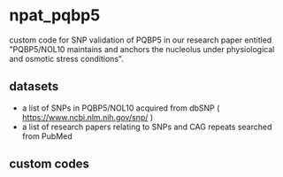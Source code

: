 # npat_pqbp5
custom code for SNP validation of PQBP5 in our research paper entitled "PQBP5/NOL10 maintains and anchors the nucleolus under physiological and osmotic stress conditions".

## datasets

* a list of SNPs in PQBP5/NOL10 acquired from dbSNP ( https://www.ncbi.nlm.nih.gov/snp/ )
* a list of research papers relating to SNPs and CAG repeats searched from PubMed

## custom codes
